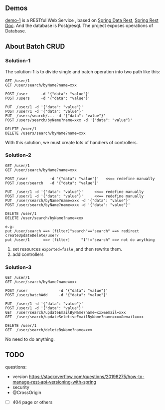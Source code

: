 ## Demos

[demo-1](./demo-1) is a RESTful Web Service , based on [Spring Data Rest](https://spring.io/projects/spring-data-rest), [Spring Rest Doc](https://spring.io/projects/spring-restdocs). And the database is Postgresql. The project exposes operations of Database.

## About Batch CRUD

### Solution-1

The solution-1 is to divide single and batch operation into two path like this:

```
GET /user/1
GET /user/search/byName?name=xxx

POST /user		-d '{"data": "value"}' 
POST /users		-d '{"data": "value"}' 

PUT  /user/1 -d '{"data": "value"}' 
POST /user/1 -d '{"data": "value"}' 
PUT  /users/search/... -d '{"data": "value"}' 
POST /users/search/byName?name=xxx -d '{"data": "value"}' 

DELETE /user/1
DELETE /users/search/byName?name=xxx
```

With this solution, we must create lots of handlers of controllers.

### Solution-2

```
GET /user/1
GET /user/search/byName?name=xxx

POST /user			-d '{"data": "value"}'   <<== redefine manually
POST /user/search	-d '{"data": "value"}' 

PUT  /user/1 -d '{"data": "value"}' 	<<== redefine manually
POST /user/1 -d '{"data": "value"}' 	<<== redefine manually
PUT  /user/search/byName?name=xxx -d '{"data": "value"}' 	
POST /user/search/byName?name=xxx -d '{"data": "value"}' 	

DELETE /user/1
DELETE /user/search/byName?name=xxx	
```

```
e.g:
put /user/search ==> [filter]"search"=="search" ==> redirect createUpdateDelete/user/
put /user/1      ==> [filter]     "1"!="search" ==> not do anything
```

1. set resources `exported=fasle` ,and then rewrite them.
2. add controllers

### Solution-3

```
GET /user/1
GET /user/search/byName?name=xxx

POST /user				-d '{"data": "value"}' 
POST /user/batchAdd		-d '{"data": "value"}' 

PUT  /user/1 -d '{"data": "value"}' 
POST /user/1 -d '{"data": "value"}' 
GET  /user/search/updateEmailByName?name=xxx&email=xxx
GET  /user/search/updateSeletiveEmailByName?name=xxx&email=xxx

DELETE /user/1
GET  /user/search/deleteByName?name=xxx
```

No need to do anything.

## TODO

questions:

- version  https://stackoverflow.com/questions/20198275/how-to-manage-rest-api-versioning-with-spring
- security 
- @CrossOrigin

- [ ] 404 page or others
